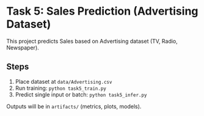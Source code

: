 # Task 5: Sales Prediction (Advertising Dataset)

This project predicts Sales based on Advertising dataset (TV, Radio, Newspaper).

## Steps
1. Place dataset at `data/Advertising.csv`
2. Run training: `python task5_train.py`
3. Predict single input or batch: `python task5_infer.py`

Outputs will be in `artifacts/` (metrics, plots, models).
